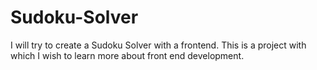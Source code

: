 # Sudoku-Solver
I will try to create a Sudoku Solver with a frontend. This is a project with which I wish to learn more about front end development.
